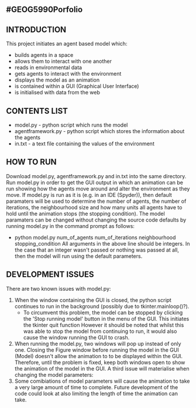 #GEOG5990Porfolio
------------
## INTRODUCTION
This project initiates an agent based model which:
* builds agents in a space
* allows them to interact with one another 
* reads in environmental data 
* gets agents to interact with the environment 
* displays the model as an animation 
* is contained within a GUI (Graphical User Interface)
* is initialised with data from the web 

## CONTENTS LIST  
* model.py - python script which runs the model
* agentframework.py - python script which stores the information about the agents
* in.txt - a text file containing the values of the environment

## HOW TO RUN 
Download model.py, agentframework.py and in.txt into the same directory.
Run model.py in order to get the GUI output in which an animation can be run showing how the agents move around and alter the environment as they move.
If model.py is run as it is (e.g. in an IDE (Spyder)), then default paramaters will be used to determine the number of agents, the number of iterations, the neighbourhood size and how many units all agents have to hold until the animation stops (the stopping condition).
The model paramaters can be changed without changing the source code defaults by running model.py in the command prompt as follows:
* python model.py num_of_agents num_of_iterations neighbourhood stopping_condition
All arguments in the above line should be integers. In the case that an integer wasn't passed or nothing was passed at all, then the model will run using the default parameters. 

## DEVELOPMENT ISSUES 
There are two known issues with model.py:
1. When the window containing the GUI is closed, the python script continues to run in the background (possibly due to tkinter.mainloop()?).
      * To circumvent this problem, the model can be stopped by clicking the 'Stop running model' button in the menu of the GUI. This initiates the tkinter quit function However it should be noted that whilst this was able to stop the model from continuing to run, it would also cause the window running the GUI to crash. 
2. When running the model.py, two windows will pop up instead of only one. Closing the Figure window before running the model in the GUI (Model) doesn't allow the animation to to be displayed within the GUI. Therefore, until the problem is fixed, keep both windows open to show the animation of the model in the GUI. 
A third issue will materialise when changing the model parameters:
3. Some comibiations of model parameters will cause the animation to take a very large amount of time to complete. Future development of the code could look at also limiting the length of time the animation can take. 
